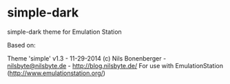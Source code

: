 # simple-dark
simple-dark theme for Emulation Station

Based on:

Theme 'simple' v1.3 - 11-29-2014
(c) Nils Bonenberger - nilsbyte@nilsbyte.de - http://blog.nilsbyte.de/
For use with EmulationStation (http://www.emulationstation.org/)
